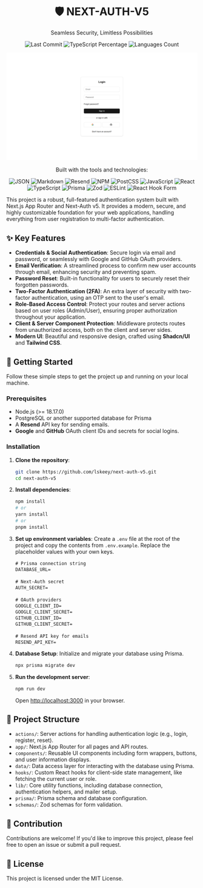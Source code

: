 <div align="center">
  <h1>🛡️ NEXT-AUTH-V5</h1>
  <p>Seamless Security, Limitless Possibilities</p>

  <p>
    <img src="https://img.shields.io/github/last-commit/lskeey/next-auth-v5?style=flat-square&color=black" alt="Last Commit">
    <img src="https://img.shields.io/badge/typescript-97.6%25-blue?style=flat-square&logo=typescript&logoColor=white" alt="TypeScript Percentage">
    <img src="https://img.shields.io/github/languages/count/lskeey/next-auth-v5?style=flat-square&color=black" alt="Languages Count">
  </p>

  <p align="center">
    <img src="./public/images/auth_login.png" alt="Login Page" width="600" />
  </p>

  <p>Built with the tools and technologies:</p>

  <p>
    <img src="https://img.shields.io/badge/json-white?style=flat-square&logo=json&logoColor=black" alt="JSON">
    <img src="https://img.shields.io/badge/markdown-black?style=flat-square&logo=markdown&logoColor=white" alt="Markdown">
    <img src="https://img.shields.io/badge/resend-black?style=flat-square&logo=resend&logoColor=white" alt="Resend">
    <img src="https://img.shields.io/badge/npm-E32230?style=flat-square&logo=npm&logoColor=white" alt="NPM">
    <img src="https://img.shields.io/badge/postcss-black?style=flat-square&logo=postcss&logoColor=white" alt="PostCSS">
    <img src="https://img.shields.io/badge/javascript-F7DF1E?style=flat-square&logo=javascript&logoColor=black" alt="JavaScript">
    <img src="https://img.shields.io/badge/react-61DAFB?style=flat-square&logo=react&logoColor=black" alt="React">
    <img src="https://img.shields.io/badge/typescript-3178C6?style=flat-square&logo=typescript&logoColor=white" alt="TypeScript">
    <img src="https://img.shields.io/badge/prisma-2D3748?style=flat-square&logo=prisma&logoColor=white" alt="Prisma">
    <img src="https://img.shields.io/badge/zod-3E67A3?style=flat-square&logo=zod&logoColor=white" alt="Zod">
    <img src="https://img.shields.io/badge/eslint-4B32C3?style=flat-square&logo=eslint&logoColor=white" alt="ESLint">
    <img src="https://img.shields.io/badge/react%20hook%20form-EC5990?style=flat-square&logo=reacthookform&logoColor=white" alt="React Hook Form">
  </p>
</div>

This project is a robust, full-featured authentication system built with Next.js App Router and Next-Auth v5. It provides a modern, secure, and highly customizable foundation for your web applications, handling everything from user registration to multi-factor authentication.

## ✨ Key Features

-   **Credentials & Social Authentication**: Secure login via email and password, or seamlessly with Google and GitHub OAuth providers.
-   **Email Verification**: A streamlined process to confirm new user accounts through email, enhancing security and preventing spam.
-   **Password Reset**: Built-in functionality for users to securely reset their forgotten passwords.
-   **Two-Factor Authentication (2FA)**: An extra layer of security with two-factor authentication, using an OTP sent to the user's email.
-   **Role-Based Access Control**: Protect your routes and server actions based on user roles (Admin/User), ensuring proper authorization throughout your application.
-   **Client & Server Component Protection**: Middleware protects routes from unauthorized access, both on the client and server sides.
-   **Modern UI**: Beautiful and responsive design, crafted using **Shadcn/UI** and **Tailwind CSS**.


## 🚀 Getting Started

Follow these simple steps to get the project up and running on your local machine.

### Prerequisites

-   Node.js (>= 18.17.0)
-   PostgreSQL or another supported database for Prisma
-   A **Resend** API key for sending emails.
-   **Google** and **GitHub** OAuth client IDs and secrets for social logins.

### Installation

1.  **Clone the repository**:
    ```bash
    git clone https://github.com/lskeey/next-auth-v5.git
    cd next-auth-v5
    ```

2.  **Install dependencies**:
    ```bash
    npm install
    # or
    yarn install
    # or
    pnpm install
    ```

3.  **Set up environment variables**:
    Create a `.env` file at the root of the project and copy the contents from `.env.example`. Replace the placeholder values with your own keys.
    ```env
    # Prisma connection string
    DATABASE_URL=

    # Next-Auth secret
    AUTH_SECRET=

    # OAuth providers
    GOOGLE_CLIENT_ID=
    GOOGLE_CLIENT_SECRET=
    GITHUB_CLIENT_ID=
    GITHUB_CLIENT_SECRET=

    # Resend API key for emails
    RESEND_API_KEY=
    ```

4.  **Database Setup**:
    Initialize and migrate your database using Prisma.
    ```bash
    npx prisma migrate dev
    ```

5.  **Run the development server**:
    ```bash
    npm run dev
    ```
    Open [http://localhost:3000](http://localhost:3000) in your browser.


## 📂 Project Structure

-   `actions/`: Server actions for handling authentication logic (e.g., login, register, reset).
-   `app/`: Next.js App Router for all pages and API routes.
-   `components/`: Reusable UI components including form wrappers, buttons, and user information displays.
-   `data/`: Data access layer for interacting with the database using Prisma.
-   `hooks/`: Custom React hooks for client-side state management, like fetching the current user or role.
-   `lib/`: Core utility functions, including database connection, authentication helpers, and mailer setup.
-   `prisma/`: Prisma schema and database configuration.
-   `schemas/`: Zod schemas for form validation.


## 🤝 Contribution

Contributions are welcome! If you'd like to improve this project, please feel free to open an issue or submit a pull request.


## 📄 License

This project is licensed under the MIT License.
